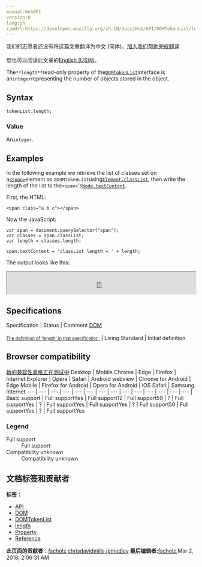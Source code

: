 ```yaml
---
manual:WebAPI
version:0
lang:zh
rawUrl:https://developer.mozilla.org/zh-CN/docs/Web/API/DOMTokenList/length
---
```




<bdi>我们的志愿者还没有将这篇文章翻译为<bdi>中文 (简体)</bdi>。[加入我们帮助完成翻译](%24222 "")<br></br>您也可以阅读此文章的[English (US)](%24223 "")版。</bdi>






The`**length**`read-only property of the[`DOMTokenList`](%13056 "The DOMTokenList interface represents a set of space-separated tokens. Such a set is returned by Element.classList, HTMLLinkElement.relList, HTMLAnchorElement.relList, HTMLAreaElement.relList, HTMLIframeElement.sandbox, or HTMLOutputElement.htmlFor. It is indexed beginning with 0 as with JavaScript Array objects. DOMTokenList is always case-sensitive.")interface is an`integer`representing the number of objects stored in the object.


## Syntax<a name="Syntax"></a>

```
tokenList.length;
```

### Value<a name="Value"></a>


An`integer`.


## Examples<a name="Examples"></a>


In the following example we retrieve the list of classes set on a[`<span>`](%13247 "The HTML <span> element is a generic inline container for phrasing content, which does not inherently represent anything. It can be used to group elements for styling purposes (using the class or id attributes), or because they share attribute values, such as lang.")element as a`DOMTokenList`using[`Element.classList`](%24224 "The Element.classList is a read-only property which returns a live DOMTokenList collection of the class attributes of the element."), then write the length of the list to the`<span>`&#39;s[`Node.textContent`](%13065 "The Node.textContent property represents the text content of a node and its descendants.").



First, the HTML:


```
<span class="a b c"></span>
```


Now the JavaScript:


```
var span = document.querySelector("span");
var classes = span.classList;
var length = classes.length;

span.textContent = 'classList length = ' + length;
```


The output looks like this:



<iframe src='https://mdn.mozillademos.org/en-US/docs/Web/API/DOMTokenList/length$samples/Examples?revision=1363475' width='100%' height='60'></iframe>



## Specifications<a name="Specifications"></a>
Specification | Status | Comment 
[DOM<br></br><small>The definition of &#39;length&#39; in that specification.</small>](%24225 "") | Living Standard | Initial definition 


## Browser compatibility<a name="Browser_compatibility"></a>
[新的兼容性表格正在测试中<i></i>](%3360 "")
<abbr>Desktop<i></i></abbr> | <abbr>Mobile<i></i></abbr> 
<abbr>Chrome<i></i></abbr> | <abbr>Edge<i></i></abbr> | <abbr>Firefox<i></i></abbr> | <abbr>Internet Explorer<i></i></abbr> | <abbr>Opera<i></i></abbr> | <abbr>Safari<i></i></abbr> | <abbr>Android webview<i></i></abbr> | <abbr>Chrome for Android<i></i></abbr> | <abbr>Edge Mobile<i></i></abbr> | <abbr>Firefox for Android<i></i></abbr> | <abbr>Opera for Android<i></i></abbr> | <abbr>iOS Safari<i></i></abbr> | <abbr>Samsung Internet<i></i></abbr> 
 ---  |  ---  |  ---  |  ---  |  ---  |  ---  |  ---  |  ---  |  ---  |  ---  |  ---  |  ---  |  ---  |  ---  | 
Basic support | <abbr>Full support</abbr>Yes | <abbr>Full support</abbr>12 | <abbr>Full support</abbr>50 | <abbr>?</abbr> | <abbr>Full support</abbr>Yes | <abbr>?</abbr> | <abbr>Full support</abbr>Yes | <abbr>Full support</abbr>Yes | <abbr>?</abbr> | <abbr>Full support</abbr>50 | <abbr>Full support</abbr>Yes | <abbr>?</abbr> | <abbr>Full support</abbr>Yes 


### Legend<a name="Legend"></a>
<dl><dt id=''><abbr>Full support</abbr></dt><dd>Full support</dd><dt id=''><abbr>Compatibility unknown</abbr></dt><dd>Compatibility unknown</dd></dl>




## 文档标签和贡献者
**标签：**
* [API](%50 "")
* [DOM](%456 "")
* [DOMTokenList](%24226 "")
* [length](%24227 "")
* [Property](%14490 "")
* [Reference](%3381 "")

**此页面的贡献者：**[fscholz](%60 ""),[chrisdavidmills](%3495 ""),[jpmedley](%3413 "")
**最后编辑者:**[fscholz](%60 ""),<time>Mar 2, 2018, 2:06:31 AM</time>


